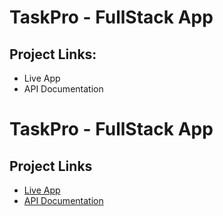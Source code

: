 <h1>TaskPro - FullStack App</h1>

<h2>Project Links:</h2>
<ul>
  <li>
    <a href="https://taskpro-beryl.vercel.app" target="_blank" style="text-decoration: none">Live App</a>
  </li>
  <li>
    <a href="https://taskpro-server-delta.vercel.app/api-docs/" target="_blank" style="text-decoration: none">API Documentation</a>
  </li>
</ul>



# TaskPro - FullStack App

## Project Links

- [Live App](https://taskpro-beryl.vercel.app) 
- [API Documentation](https://taskpro-server-delta.vercel.app/api-docs/)




